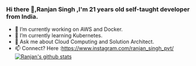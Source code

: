 ### Hi there 👋,Ranjan Singh ,I'm 21 years old self-taught developer from India.

- 🔭 I’m currently working on AWS and Docker.
- 🌱 I’m currently learning Kubernetes.
- 💬 Ask me about Cloud Computing and Solution Architect.
- 📫 Connect? Here :https://www.instagram.com/ranjan_singh_pvt/
[![Ranjan's github stats](https://github-readme-stats.vercel.app/api?username=Rekid46)](https://github.com/Rekid46/github-readme-stats)
